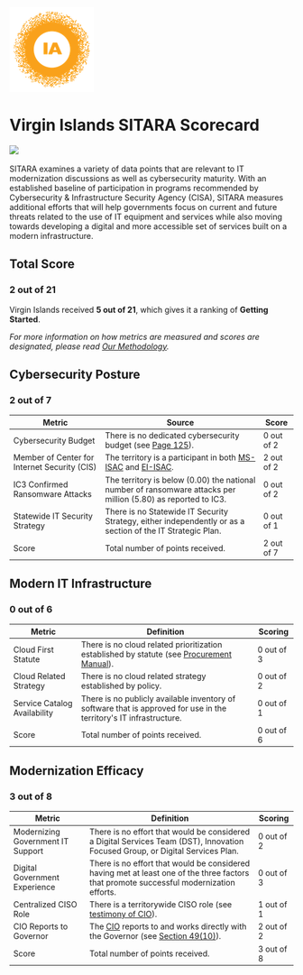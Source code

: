 ![image](https://github.com/internetassociation/SITARA/blob/main/Assets/IA_Mark.png)

# Virgin Islands SITARA Scorecard

<img src="https://upload.wikimedia.org/wikipedia/commons/thumb/f/f8/Flag_of_the_United_States_Virgin_Islands.svg/640px-Flag_of_the_United_States_Virgin_Islands.svg.png" width="100" />

SITARA examines a variety of data points that are relevant to IT modernization discussions as well as cybersecurity maturity. With an established baseline of participation in programs recommended by Cybersecurity & Infrastructure Security Agency (CISA), SITARA measures additional efforts that will help governments focus on current and future threats related to the use of IT equipment and services while also moving towards developing a digital and more accessible set of services built on a modern infrastructure.

## Total Score

### 2 out of 21

Virgin Islands received **5 out of 21**, which gives it a ranking of **Getting Started**.

*For more information on how metrics are measured and scores are designated, please read [Our Methodology](https://github.com/internetassociation/SITARA/blob/main/Data/Individual-Data/Our-Methodology.md).*

## Cybersecurity Posture

### 2 out of 7

Metric | Source | Score
--- | --- | ---
Cybersecurity Budget | There is no dedicated cybersecurity budget (see [Page 125](https://dof.vi.gov/sites/default/files/docs/FY%20Executive%20Budget%202020%206%203%2019%20jcon_1.pdf)). | 0 out of 2
Member of Center for Internet Security (CIS) | The territory is a participant in both [MS-ISAC](https://www.cisecurity.org/partners-state-government/) and [EI-ISAC](https://www.cisecurity.org/ei-isac/partners-ei-isac/). | 2 out of 2
IC3 Confirmed Ransomware Attacks | The territory is below (0.00) the national number of ransomware attacks per million (5.80) as reported to IC3. | 0 out of 2
Statewide IT Security Strategy | There is no Statewide IT Security Strategy, either independently or as a section of the IT Strategic Plan. | 0 out of 1
Score | Total number of points received. | 2 out of 7

## Modern IT Infrastructure

### 0 out of 6

Metric | Definition | Scoring
--- | --- | ---
Cloud First Statute | There is no cloud related prioritization established by statute (see [Procurement Manual](https://dpp.vi.gov/sites/default/files/announcements/PROCUREMENT%20MANUAL.pdf)). | 0 out of 3
Cloud Related Strategy | There is no cloud related strategy established by policy. | 0 out of 2
Service Catalog Availability | There is no publicly available inventory of software that is approved for use in the territory's IT infrastructure. | 0 out of 1
Score | Total number of points received. | 0 out of 6

## Modernization Efficacy

### 3 out of 8

Metric | Definition | Scoring
--- | --- | ---
Modernizing Government IT Support | There is no effort that would be considered a Digital Services Team (DST), Innovation Focused Group, or Digital Services Plan. | 0 out of 2
Digital Government Experience | There is no effort that would be considered having met at least one of the three factors that promote successful modernization efforts. | 0 out of 3
Centralized CISO Role  | There is a territorywide CISO role (see [testimony of CIO](http://legvi.org/committeemeetings/Rules%2520and%2520Judiciary/Friday,%2520August%252023,%25202019/Nominations/Rupert%2520O.%2520Ross/Testimony%2520-%2520Rupert%2520O.%2520Ross%2520-%2520BIT.pdf&sa=D&source=editors&ust=1617107887189000&usg=AFQjCNGuw6Uv7hmLGa2AC0fNxjnSytI2HA)). | 1 out of 1
CIO Reports to Governor | The [CIO](https://bit.vi.gov/director/) reports to and works directly with the Governor (see [Section 49(10)](https://bit.vi.gov/wp-content/uploads/2019/01/VI-Law-Act-No.-6634.pdf)). | 2 out of 2
Score | Total number of points received. | 3 out of 8